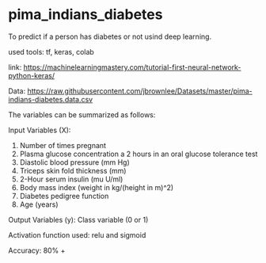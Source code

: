 # pima_indians_diabetes
To predict if a person has diabetes or not usind deep learning.

used tools:
tf, keras, colab

link:
https://machinelearningmastery.com/tutorial-first-neural-network-python-keras/

Data:
https://raw.githubusercontent.com/jbrownlee/Datasets/master/pima-indians-diabetes.data.csv

The variables can be summarized as follows:

Input Variables (X):
1. Number of times pregnant
2. Plasma glucose concentration a 2 hours in an oral glucose tolerance test
3. Diastolic blood pressure (mm Hg)
4. Triceps skin fold thickness (mm)
5. 2-Hour serum insulin (mu U/ml)
6. Body mass index (weight in kg/(height in m)^2)
7. Diabetes pedigree function
8. Age (years)

Output Variables (y):
Class variable (0 or 1)

Activation function used:
relu and sigmoid

Accuracy:
80% +
